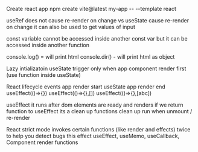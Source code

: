 Create react app
    npm create vite@latest my-app -- --template react

useRef
    does not cause re-render on change vs useState cause re-render on change
    it can also be used to get values of input

const variable cannot be accessed inside another const var but it can be accessed inside another function

console.log() = will print html
console.dir() - will print html as object

Lazy intializatoin
    useState trigger only when app component render first (use function inside useState)

React lifecycle events
app render start
useState
app render end
useEffect(()=>{})
useEffect(()=>{},[])
useEffect(()=>{},[abc])

useEffect
    it runs after dom elements are ready and renders
    if we return function to useEffect its a clean up functions
    clean up run when unmount / re-render

React strict mode
    invokes certain functions (like render and effects) twice to help you detect bugs
    this effect useEffect, useMemo, useCallback, Component render functions

